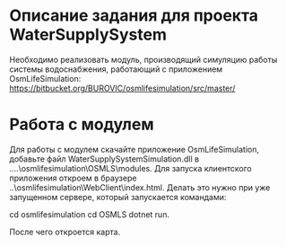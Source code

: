 # Описание задания для проекта WaterSupplySystem
Необходимо реализовать модуль, производящий симуляцию работы системы водоснабжения, работающий с приложением OsmLifeSimulation: https://bitbucket.org/BUROVIC/osmlifesimulation/src/master/

# Работа с модулем
Для работы с модулем скачайте приложение OsmLifeSimulation, добавьте файл WaterSupplySystemSimulation.dll в ..\..\osmlifesimulation\OSMLS\modules. Для запуска клиентского приложения откроем в браузере ..\osmlifesimulation\WebClient\index.html. Делать это нужно при уже запущенном сервере, который запускается командами:

cd osmlifesimulation
cd OSMLS
dotnet run.

После чего откроется карта.
